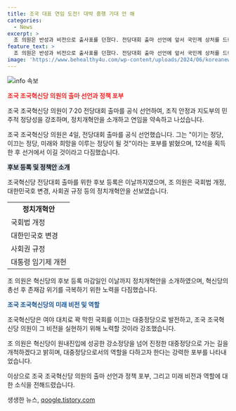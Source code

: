 ```yaml
---
title: 조국 대표 연임 도전! 대박 흥행 기대 안 해
categories:
  - News
excerpt: >
  조 의원은 반성과 비전으로 출사표를 던졌다. 전당대회 출마 선언에 앞서 국민께 상처를 드린 것에 대해 깊이 사과하겠다며 결단한 자세를 보였다. 미래 비전을 레이블링하며 이기는 정당, 이끄는 정당, 미래와 희망을 이루는 정당을 모색한다. 어대조(어차피 대표는 조국) 분위기 속 우려를 당면하며, 대표로서의 적극적 역할과 정당의 안정을 강조하며 전당대회 출마를 공식 선언했다. 더불어 국회법 개정과 정치개혁 등 미래 비전을 제시했다. 지지율 상승과 정당 역할에 대한 지적 역시 당부했다.
feature_text: >
  조 의원은 반성과 비전으로 출사표를 던졌다. 전당대회 출마 선언에 앞서 국민께 상처를 드린 것에 대해 깊이 사과하겠다며 결단한 자세를 보였다. 미래 비전을 레이블링하며 이기는 정당, 이끄는 정당, 미래와 희망을 이루는 정당을 모색한다. 어대조(어차피 대표는 조국) 분위기 속 우려를 당면하며, 대표로서의 적극적 역할과 정당의 안정을 강조하며 전당대회 출마를 공식 선언했다. 더불어 국회법 개정과 정치개혁 등 미래 비전을 제시했다. 지지율 상승과 정당 역할에 대한 지적 역시 당부했다.
image: 'https://www.behealthy4u.com/wp-content/uploads/2024/06/koreanews.jpg'
---
```


<p><img src="https://www.behealthy4u.com/wp-content/uploads/2024/06/koreanews.jpg" alt="info 속보" /></p>

<p><b><span style="color: #ee2323;">조국 조국혁신당 의원의 출마 선언과 정책 포부</span></b></p>

<p>조국 조국혁신당 의원이 7·20 전당대회 출마를 공식 선언하여, 조직 안정과 지도부의 민주적 정당성을 강조하며, 정치개혁안을 소개하고 연임을 약속하고 나섰습니다.</p>

<p data-ke-size="size16">조국 조국혁신당 의원은 4일, 전당대회 출마를 공식 선언했습니다. 그는 "이기는 정당, 이끄는 정당, 미래와 희망을 이루는 정당이 될 것"이라는 포부를 밝혔으며, 12석을 획득한 후 선거에서 이길 것이라고 다짐했습니다.</p>

<p><b><span style="background-color: #21538527;">후보 등록 및 정책안 소개</span></b></p>

<p>조국혁신당 전당대회 출마를 위한 후보 등록은 이날까지였으며, 조 의원은 국회법 개정, 대한민국호 변경, 사회권 규정 등의 정치개혁안을 선보였습니다.</p>

<table>
  <tr>
    <td style="text-align: center; height: 17px;"><b>정치개혁안</b></td>
  </tr>
  <tr>
    <td>국회법 개정</td>
  </tr>
  <tr>
    <td>대한민국호 변경</td>
  </tr>
  <tr>
    <td>사회권 규정</td>
  </tr>
  <tr>
    <td>대통령 임기제 개헌</td>
  </tr>
</table>

<p data-ke-size="size16">조 의원은 혁신당의 후보 등록 마감일인 이날까지 정치개혁안을 소개하였으며, 혁신당의 총선 후 존재감 위기를 극복하기 위한 노력을 다짐했습니다.</p>

<p><b><span style="color: #1a5490;">조국 조국혁신당의 미래 비전 및 역할</span></b></p>

<p>조국혁신당은 여야 대치로 꽉 막힌 국회를 이끄는 대중정당으로 발전하고, 조국 조국혁신당 의원이 그 비전을 실현하기 위해 노력할 것이라 강조했습니다.</p>

<p data-ke-size="size16">조 의원은 혁신당이 원내진입에 성공한 강소정당을 넘어 진정한 대중정당으로 가는 길을 개척하겠다고 밝히며, 대중정당으로서의 역할을 다하고자 한다는 강력한 포부를 나타내었습니다.</p>

<p>이상으로 조국 조국혁신당 의원의 출마 선언과 정책 포부, 그리고 미래 비전과 역할에 대한 소식을 전해드렸습니다.</p>
생생한 뉴스, <a href="https://qoogle.tistory.com" rel="dofollow">qoogle.tistory.com</a>


